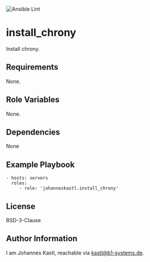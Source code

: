 ![Ansible Lint](https://github.com/johanneskastl/ansible-role-install_chrony/workflows/Ansible%20Lint/badge.svg)

install_chrony
=========

Install chrony.

Requirements
------------

None.

Role Variables
--------------

None.

Dependencies
------------

None

Example Playbook
----------------

    - hosts: servers
      roles:
         - role: 'johanneskastl.install_chrony'

License
-------

BSD-3-Clause

Author Information
------------------

I am Johannes Kastl, reachable via kastl@b1-systems.de.
